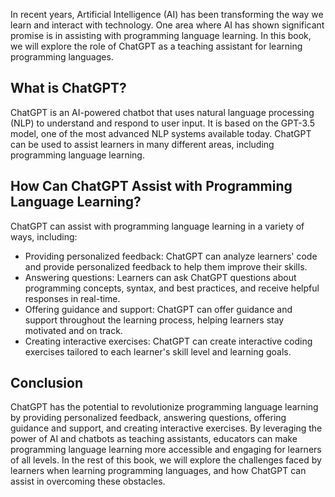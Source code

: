 
In recent years, Artificial Intelligence (AI) has been transforming the way we learn and interact with technology. One area where AI has shown significant promise is in assisting with programming language learning. In this book, we will explore the role of ChatGPT as a teaching assistant for learning programming languages.

What is ChatGPT?
----------------

ChatGPT is an AI-powered chatbot that uses natural language processing (NLP) to understand and respond to user input. It is based on the GPT-3.5 model, one of the most advanced NLP systems available today. ChatGPT can be used to assist learners in many different areas, including programming language learning.

How Can ChatGPT Assist with Programming Language Learning?
----------------------------------------------------------

ChatGPT can assist with programming language learning in a variety of ways, including:

* Providing personalized feedback: ChatGPT can analyze learners' code and provide personalized feedback to help them improve their skills.
* Answering questions: Learners can ask ChatGPT questions about programming concepts, syntax, and best practices, and receive helpful responses in real-time.
* Offering guidance and support: ChatGPT can offer guidance and support throughout the learning process, helping learners stay motivated and on track.
* Creating interactive exercises: ChatGPT can create interactive coding exercises tailored to each learner's skill level and learning goals.

Conclusion
----------

ChatGPT has the potential to revolutionize programming language learning by providing personalized feedback, answering questions, offering guidance and support, and creating interactive exercises. By leveraging the power of AI and chatbots as teaching assistants, educators can make programming language learning more accessible and engaging for learners of all levels. In the rest of this book, we will explore the challenges faced by learners when learning programming languages, and how ChatGPT can assist in overcoming these obstacles.

